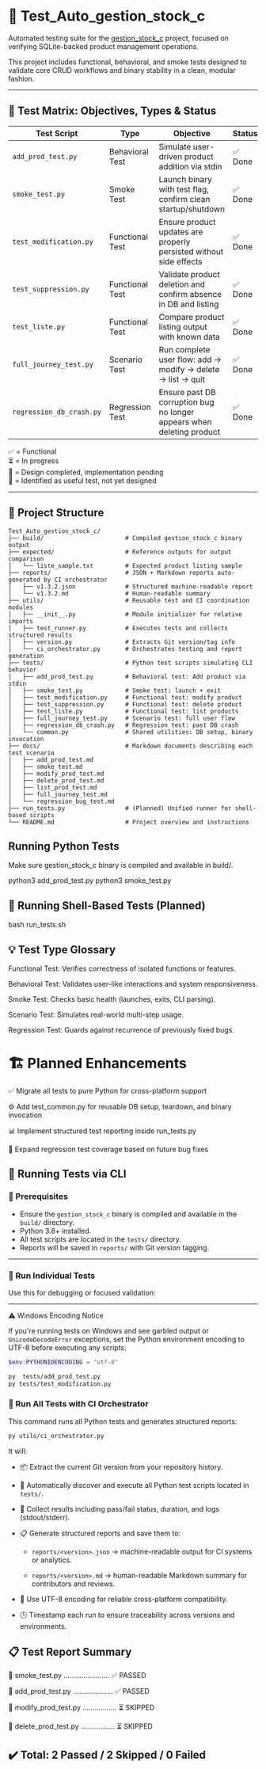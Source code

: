 # 🧪 Test_Auto_gestion_stock_c

Automated testing suite for the [gestion_stock_c](https://github.com/amaraoussama94/gestion_stock_c) project, focused on verifying SQLite-backed product management operations.

This project includes functional, behavioral, and smoke tests designed to validate core CRUD workflows and binary stability in a clean, modular fashion.

---

## 🧩 Test Matrix: Objectives, Types & Status

| Test Script             | Type             | Objective                                                                  | Status   |
|------------------------|------------------|----------------------------------------------------------------------------|----------|
| `add_prod_test.py`     | Behavioral Test  | Simulate user-driven product addition via stdin                            | ✅ Done   |
| `smoke_test.py`        | Smoke Test       | Launch binary with test flag, confirm clean startup/shutdown               | ✅ Done   |
| `test_modification.py` | Functional Test  | Ensure product updates are properly persisted without side effects         | ✅ Done  |
| `test_suppression.py`  | Functional Test  | Validate product deletion and confirm absence in DB and listing            | ✅ Done |
| `test_liste.py`        | Functional Test  | Compare product listing output with known data                             | ✅ Done |
| `full_journey_test.py` | Scenario Test    | Run complete user flow: add → modify → delete → list → quit                | ✅ Done|
| `regression_db_crash.py`| Regression Test | Ensure past DB corruption bug no longer appears when deleting product      | ✅ Done|

✅ = Functional  
⏳ = In progress  
📝 = Design completed, implementation pending  
🧪 = Identified as useful test, not yet designed

---

## 📁 Project Structure

```text
Test_Auto_gestion_stock_c/
├── build/                       # Compiled gestion_stock_c binary output
├── expected/                    # Reference outputs for output comparison
│   └── liste_sample.txt         # Expected product listing sample
├── reports/                     # JSON + Markdown reports auto-generated by CI orchestrator
│   ├── v1.3.2.json              # Structured machine-readable report
│   └── v1.3.2.md                # Human-readable summary
├── utils/                       # Reusable test and CI coordination modules
│   ├── __init__.py              # Module initializer for relative imports
│   ├── test_runner.py           # Executes tests and collects structured results
│   ├── version.py               # Extracts Git version/tag info
│   └── ci_orchestrator.py       # Orchestrates testing and report generation
├── tests/                       # Python test scripts simulating CLI behavior
│   ├── add_prod_test.py         # Behavioral test: Add product via stdin
│   ├── smoke_test.py            # Smoke test: launch + exit
│   ├── test_modification.py     # Functional test: modify product
│   ├── test_suppression.py      # Functional test: delete product
│   ├── test_liste.py            # Functional test: list products
│   ├── full_journey_test.py     # Scenario test: full user flow
│   ├── regression_db_crash.py   # Regression test: past DB crash
│   └── common.py                # Shared utilities: DB setup, binary invocation
├── docs/                        # Markdown documents describing each test scenario
│   ├── add_prod_test.md
│   ├── smoke_test.md
│   ├── modify_prod_test.md
│   ├── delete_prod_test.md
│   ├── list_prod_test.md
│   ├── full_journey_test.md
│   └── regression_bug_test.md
├── run_tests.py                 # (Planned) Unified runner for shell-based scripts
└── README.md                    # Project overview and instructions

```
## Running Python Tests

Make sure gestion_stock_c binary is compiled and available in build/.

python3 add_prod_test.py
python3 smoke_test.py

##  🔧 Running Shell-Based Tests (Planned)

bash run_tests.sh

##  💡 Test Type Glossary

Functional Test: Verifies correctness of isolated functions or features.

Behavioral Test: Validates user-like interactions and system responsiveness.

Smoke Test: Checks basic health (launches, exits, CLI parsing).

Scenario Test: Simulates real-world multi-step usage.

Regression Test: Guards against recurrence of previously fixed bugs.

#  🏗️ Planned Enhancements

✅ Migrate all tests to pure Python for cross-platform support

⚙️ Add test_common.py for reusable DB setup, teardown, and binary invocation

📊 Implement structured test reporting inside run_tests.py

🔄 Expand regression test coverage based on future bug fixes

## 🧪 Running Tests via CLI

### 🔹 Prerequisites
- Ensure the `gestion_stock_c` binary is compiled and available in the `build/` directory.
- Python 3.8+ installed.
- All test scripts are located in the `tests/` directory.
- Reports will be saved in `reports/` with Git version tagging.

---

### 🚀 Run Individual Tests

Use this for debugging or focused validation:

---

⚠️ Windows Encoding Notice

If you're running tests on Windows and see garbled output or `UnicodeDecodeError` exceptions, set the Python environment encoding to UTF-8 before executing any scripts:

```powershell
$env:PYTHONIOENCODING = "utf-8"
```


```bash
py  tests/add_prod_test.py
py tests/test_modification.py
```

### 🧩 Run All Tests with CI Orchestrator

This command runs all Python tests and generates structured reports:

```bash
py utils/ci_orchestrator.py
```
It will:

- 📦 Extract the current Git version from your repository history.

- 🧪 Automatically discover and execute all Python test scripts located in `tests/`.

- 🧾 Collect results including pass/fail status, duration, and logs (stdout/stderr).

- 📋 Generate structured reports and save them to:

  - `reports/<version>.json` → machine-readable output for CI systems or analytics.

  - `reports/<version>.md` → human-readable Markdown summary for contributors and reviews.

- 💠 Use UTF-8 encoding for reliable cross-platform compatibility.

- 🕒 Timestamp each run to ensure traceability across versions and environments.

## 📋 Test Report Summary

🚦 smoke_test.py ....................... ✅ PASSED

🧪 add_prod_test.py .................... ✅ PASSED

🧩 modify_prod_test.py ................. ⏳ SKIPPED

🧼 delete_prod_test.py ................. ⏳ SKIPPED

✔️ Total: 2 Passed / 2 Skipped / 0 Failed
---
